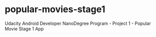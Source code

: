# popular-movies-stage1
Udacity Android Developer NanoDegree Program - Project 1 - Popular Movie Stage 1 App
